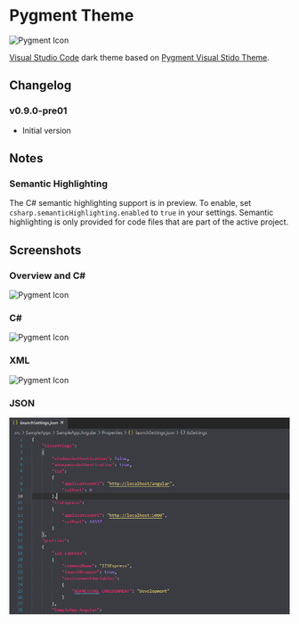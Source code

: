 # Pygment Theme

![Pygment Icon](https://github.com/i4004/vscode-theme-pygment/raw/main/images/icon150x150.png)

[Visual Studio Code](https://code.visualstudio.com) dark theme based on [Pygment Visual Stido Theme](https://studiostyl.es/schemes/pygment-1-1).

## Changelog

### v0.9.0-pre01

* Initial version

## Notes

### Semantic Highlighting

The C# semantic highlighting support is in preview. To enable, set `csharp.semanticHighlighting.enabled` to `true` in your settings. Semantic highlighting is only provided for code files that are part of the active project.

## Screenshots

### Overview and C#

![Pygment Icon](https://github.com/i4004/vscode-theme-pygment/raw/main/images/screenshots/csharp-and-overview.png)

### C#

![Pygment Icon](https://github.com/i4004/vscode-theme-pygment/raw/main/images/screenshots/csharp2.png)

### XML

![Pygment Icon](https://github.com/i4004/vscode-theme-pygment/raw/main/images/screenshots/xml.png)

### JSON

![Pygment Icon](https://github.com/i4004/vscode-theme-pygment/raw/main/images/screenshots/json.png)